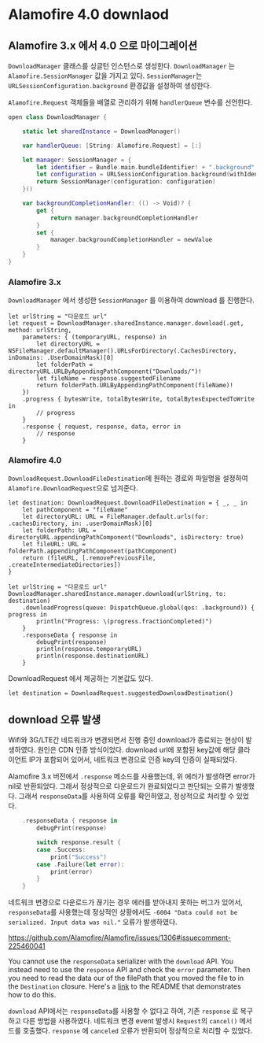 # Alamofire 4.0 downlaod

## Alamofire 3.x 에서 4.0 으로 마이그레이션

`DownloadManager` 클래스를 싱글턴 인스턴스로 생성한다. `DownloadManager` 는 `Alamofire.SessionManager` 값을 가지고 있다. `SessionManager`는 `URLSessionConfiguration.background` 환경값을 설정하여 생성한다.

`Alamofire.Request` 객체들을 배열로 관리하기 위해 `handlerQueue` 변수를 선언한다.

```Swift
open class DownloadManager {

    static let sharedInstance = DownloadManager()

    var handlerQueue: [String: Alamofire.Request] = [:]

    let manager: SessionManager = {
        let identifier = Bundle.main.bundleIdentifier! + ".background"
        let configuration = URLSessionConfiguration.background(withIdentifier: identifier)
        return SessionManager(configuration: configuration)
    }()

    var backgroundCompletionHandler: (() -> Void)? {
        get {
            return manager.backgroundCompletionHandler
        }
        set {
            manager.backgroundCompletionHandler = newValue
        }
    }
}
```

### Alamofire 3.x

`DownloadManager` 에서 생성한 `SessionManager` 를 이용하여 download 를 진행한다.

```
let urlString = "다운로드 url"
let request = DownloadManager.sharedInstance.manager.download(.get, method: urlString,
    parameters: { (temporaryURL, response) in
        let directoryURL = NSFileManager.defaultManager().URLsForDirectory(.CachesDirectory, inDomains: .UserDomainMask)[0]
        let folderPath = directoryURL.URLByAppendingPathComponent("Downloads/")!
        let fileName = response.suggestedFilename
        return folderPath.URLByAppendingPathComponent(fileName)!
    })
    .progress { bytesWrite, totalBytesWrite, totalBytesExpectedToWrite in
        // progress
    }
    .response { request, response, data, error in
        // response
    }
```

### Alamofire 4.0

`DownloadRequest.DownloadFileDestination`에 원하는 경로와 파일명을 설정하여 `Alamofire.DownloadRequest`으로 넘겨준다.

```
let destination: DownloadRequest.DownloadFileDestination = { _, _ in
    let pathComponent = "fileName"
    let directoryURL: URL = FileManager.default.urls(for: .cachesDirectory, in: .userDomainMask)[0]
    let folderPath: URL = directoryURL.appendingPathComponent("Downloads", isDirectory: true)
    let fileURL: URL = folderPath.appendingPathComponent(pathComponent)
    return (fileURL, [.removePreviousFile, .createIntermediateDirectories])
}

let urlString = "다운로드 url"
DownloadManager.sharedInstance.manager.download(urlString, to: destination)
    .downloadProgress(queue: DispatchQueue.global(qos: .background)) { progress in
        println("Progress: \(progress.fractionCompleted)")
    }
    .responseData { response in
        debugPrint(response)
        println(response.temporaryURL)
        println(response.destinationURL)
    }
```

DownloadRequest 에서 제공하는 기본값도 있다.

`let destination = DownloadRequest.suggestedDownloadDestination()`

## download 오류 발생

Wifi와 3G/LTE간 네트워크가 변경되면서 진행 중인 download가 종료되는 현상이 발생하였다. 원인은 CDN 인증 방식이었다. download url에 포함된 key값에 해당 클라이언트 IP가 포함되어 있어서, 네트워크 변경으로 인증 key의 인증이 실패되었다.

Alamofire 3.x 버전에서 `.response` 메소드를 사용했는데, 위 에러가 발생하면 error가 nil로 반환되었다. 그래서 정상적으로 다운로드가 완료되었다고 판단되는 오류가 발생했다. 그래서 `responseData`를 사용하여 오류를 확인하였고, 정상적으로 처리할 수 있었다.

```Swift
    .responseData { response in
        debugPrint(response)

        switch response.result {
        case .Success:
            print("Success")
        case .Failure(let error):
            print(error)
        }
    }
```

네트워크 변경으로 다운로드가 끊기는 경우 에러를 받아내지 못하는 버그가 있어서, `responseData`를 사용했는데 정상적인 상황에서도 `-6004 "Data could not be serialized. Input data was nil."` 오류가 발생하였다.

https://github.com/Alamofire/Alamofire/issues/1306#issuecomment-225460041

You cannot use the `responseData` serializer with the `download` API. You instead need to use the `response` API and check the `error` parameter. Then you need to read the data our of the filePath that you moved the file to in the `Destination` closure. Here's a [link](https://github.com/Alamofire/Alamofire#downloading-a-file-wprogress) to the README that demonstrates how to do this.

`download` API에서는 `responseData`를 사용할 수 없다고 하여, 기존 `response` 로 복구하고 다른 방법을 사용하였다. 네트워크 변경 event 발생시 `Request`의 `cancel()` 메서드를 호출했다. `response` 에 `canceled` 오류가 반환되어 정상적으로 처리할 수 있었다.
